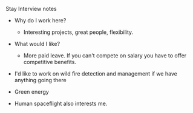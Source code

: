 Stay Interview notes
* Why do I work here? 
  * Interesting projects, great people, flexibility.

* What would I like?
  * More paid leave. If you can't compete on salary you have to offer competitive benefits.

* I'd like to work on wild fire detection and management if we have anything going there
* Green energy
* Human spaceflight also interests me.

